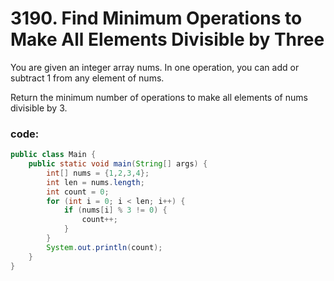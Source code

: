 # 3190. Find Minimum Operations to Make All Elements Divisible by Three

You are given an integer array nums. In one operation, you can add or subtract 1 from any element of nums.

Return the minimum number of operations to make all elements of nums divisible by 3.

### code:
```java
public class Main {
    public static void main(String[] args) {
        int[] nums = {1,2,3,4};
        int len = nums.length;
        int count = 0;
        for (int i = 0; i < len; i++) {
            if (nums[i] % 3 != 0) {
                count++;
            }
        }
        System.out.println(count);
    }
}
```